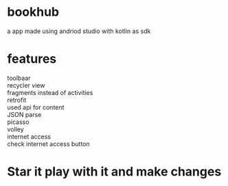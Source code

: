 # bookhub
a app made using andriod studio with kotlin as sdk
# features
toolbaar<br>
recycler view<br>
fragments instead of activities<br>
retrofit<br>
used api for content<br>
JSON parse<br>
picasso<br>
volley<br>
internet access<br>
check internet access button
# Star it play with it and make changes
